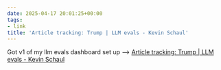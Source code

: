 ```yaml
---
date: 2025-04-17 20:01:25+00:00
tags:
- link
title: 'Article tracking: Trump | LLM evals - Kevin Schaul'
---
```


Got v1 of my llm evals dashboard set up --> [Article tracking: Trump | LLM evals - Kevin Schaul](https://kschaul.com/llm-evals/evals/article-tracking-trump/)
